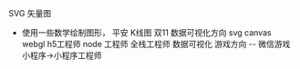 SVG 矢量图
- 使用一些数学绘制图形，
  平安 K线图
  双11 
  数据可视化方向 svg canvas webgl
  h5工程师
  node 工程师  全栈工程师
  数据可视化
  游戏方向  --  微信游戏  小程序->小程序工程师